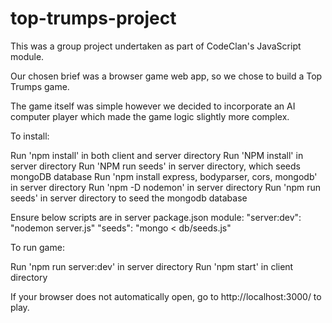 # top-trumps-project


This was a group project undertaken as part of CodeClan's JavaScript module.

Our chosen brief was a browser game web app, so we chose to build a Top Trumps game. 

The game itself was simple however we decided to incorporate an AI computer player which made the game logic slightly more complex. 


To install: 

Run 'npm install' in both client and server directory Run 'NPM install' in server directory Run 'NPM run seeds' in server directory, which seeds mongoDB database
Run 'npm install express, bodyparser, cors, mongodb' in server directory
Run 'npm -D nodemon' in server directory
Run 'npm run seeds' in server directory to seed the mongodb database

Ensure below scripts are in server package.json module:
    "server:dev": "nodemon server.js"
    "seeds": "mongo < db/seeds.js"


To run game: 

Run 'npm run server:dev' in server directory 
Run 'npm start' in client directory


If your browser does not automatically open, go to http://localhost:3000/ to play.
